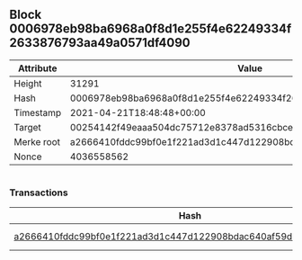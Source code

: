 ## Block 0006978eb98ba6968a0f8d1e255f4e62249334f2633876793aa49a0571df4090

Attribute | Value
--- | ---
Height | 31291
Hash | 0006978eb98ba6968a0f8d1e255f4e62249334f2633876793aa49a0571df4090
Timestamp | 2021-04-21T18:48:48+00:00
Target | 00254142f49eaaa504dc75712e8378ad5316cbcead634704b3734b6271167cc4
Merke root | a2666410fddc99bf0e1f221ad3d1c447d122908bdac640af59d468a28c81403d
Nonce | 4036558562

```

```

### Transactions

Hash | Amount
--- | ---
[a2666410fddc99bf0e1f221ad3d1c447d122908bdac640af59d468a28c81403d](a2666410fddc99bf0e1f221ad3d1c447d122908bdac640af59d468a28c81403d.md) | 10.00000000 SKEPTI 
